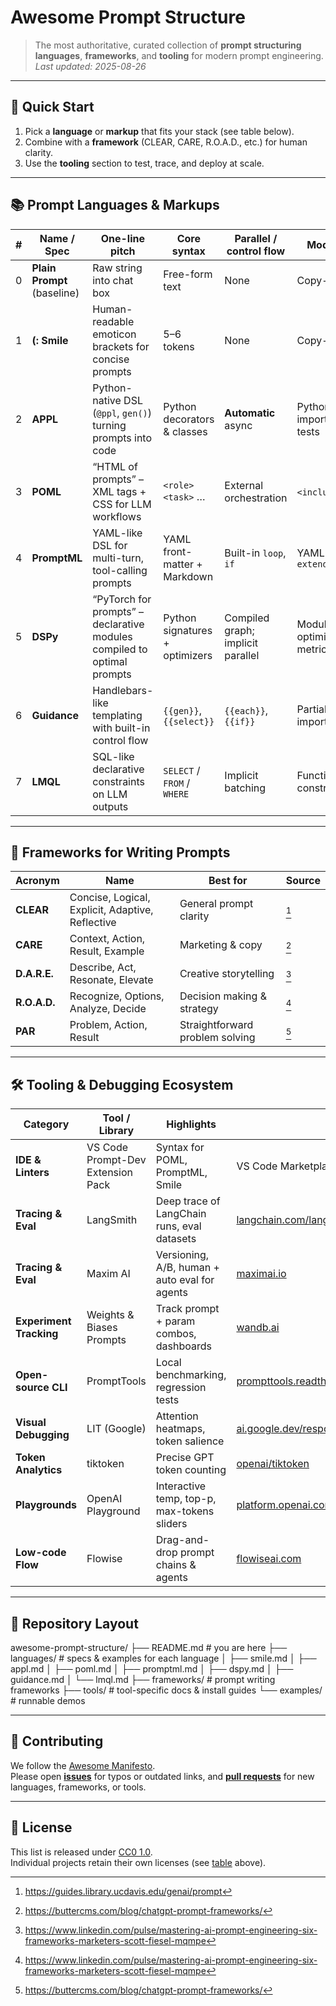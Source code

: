# Awesome Prompt Structure  
> The most authoritative, curated collection of **prompt structuring languages**, **frameworks**, and **tooling** for modern prompt engineering.  
_Last updated: 2025-08-26_

---

## 🚀 Quick Start
1. Pick a **language** or **markup** that fits your stack (see table below).  
2. Combine with a **framework** (CLEAR, CARE, R.O.A.D., etc.) for human clarity.  
3. Use the **tooling** section to test, trace, and deploy at scale.

---

## 📚 Prompt Languages & Markups

| # | Name / Spec | One-line pitch | Core syntax | Parallel / control flow | Modularity | Tooling & debugging | Audience | License |
|---|---|---|---|---|---|---|---|---|
| 0 | **Plain Prompt** (baseline) | Raw string into chat box | Free-form text | None | Copy-paste | Chat history | Everyone | n/a |
| 1 | **(: Smile** | Human-readable emoticon brackets for concise prompts | 5–6 tokens | None | Copy-paste | Human eyeballs | Non-coders, prompt engineers | [MIT](https://github.com/DrThomasAger/smile) |
| 2 | **APPL** | Python-native DSL (`@ppl`, `gen()`) turning prompts into code | Python decorators & classes | **Automatic** async | Python imports, unit tests | Full Python IDE | Python developers | [MIT](https://github.com/thunlp/APPL) |
| 3 | **POML** | “HTML of prompts” – XML tags + CSS for LLM workflows | `<role>` `<task>` … | External orchestration | `<include>`+SDK | VS Code ext, SDKs | Teams outgrowing plain text | [MIT](https://github.com/microsoft/poml-lang) |
| 4 | **PromptML** | YAML-like DSL for multi-turn, tool-calling prompts | YAML front-matter + Markdown | Built-in `loop`, `if` | YAML anchors, `extends` | CLI linter, VS Code ext | DevOps / AI-ops engineers | [Apache-2.0](https://github.com/IBM/promptml) |
| 5 | **DSPy** | “PyTorch for prompts” – declarative modules compiled to optimal prompts | Python signatures + optimizers | Compiled graph; implicit parallel | Modules, optimizers, metrics | PyTorch-style debugging | Researchers & production teams | [MIT](https://github.com/stanfordnlp/dspy) |
| 6 | **Guidance** | Handlebars-like templating with built-in control flow | `{{gen}}`, `{{select}}` | `{{each}}`, `{{if}}` | Partials, imports | Jupyter widgets | Data scientists | [MIT](https://github.com/guidance-ai/guidance) |
| 7 | **LMQL** | SQL-like declarative constraints on LLM outputs | `SELECT` / `FROM` / `WHERE` | Implicit batching | Functions, constraints | VS Code ext, debugger | PL researchers | [MIT](https://github.com/eth-sri/lmql) |

---

## 🧩 Frameworks for Writing Prompts

| Acronym | Name | Best for | Source |
|---|---|---|---|
| **CLEAR** | Concise, Logical, Explicit, Adaptive, Reflective | General prompt clarity | [^ucdavis] |
| **CARE** | Context, Action, Result, Example | Marketing & copy | [^buttercms] |
| **D.A.R.E.** | Describe, Act, Resonate, Elevate | Creative storytelling | [^linkedin] |
| **R.O.A.D.** | Recognize, Options, Analyze, Decide | Decision making & strategy | [^linkedin] |
| **PAR** | Problem, Action, Result | Straightforward problem solving | [^buttercms] |

[^ucdavis]: https://guides.library.ucdavis.edu/genai/prompt  
[^buttercms]: https://buttercms.com/blog/chatgpt-prompt-frameworks/  
[^linkedin]: https://www.linkedin.com/pulse/mastering-ai-prompt-engineering-six-frameworks-marketers-scott-fiesel-mqmpe  

---

## 🛠️ Tooling & Debugging Ecosystem

| Category | Tool / Library | Highlights | Link |
|---|---|---|---|
| **IDE & Linters** | VS Code Prompt-Dev Extension Pack | Syntax for POML, PromptML, Smile | VS Code Marketplace |
| **Tracing & Eval** | LangSmith | Deep trace of LangChain runs, eval datasets | [langchain.com/langsmith](https://langchain.com/langsmith) |
| **Tracing & Eval** | Maxim AI | Versioning, A/B, human + auto eval for agents | [maximai.io](https://maximai.io) |
| **Experiment Tracking** | Weights & Biases Prompts | Track prompt + param combos, dashboards | [wandb.ai](https://wandb.ai) |
| **Open-source CLI** | PromptTools | Local benchmarking, regression tests | [prompttools.readthedocs.io](https://prompttools.readthedocs.io) |
| **Visual Debugging** | LIT (Google) | Attention heatmaps, token salience | [ai.google.dev/responsible/docs/alignment/lit](https://ai.google.dev/responsible/docs/alignment/lit) |
| **Token Analytics** | tiktoken | Precise GPT token counting | [openai/tiktoken](https://github.com/openai/tiktoken) |
| **Playgrounds** | OpenAI Playground | Interactive temp, top-p, max-tokens sliders | [platform.openai.com/playground](https://platform.openai.com/playground) |
| **Low-code Flow** | Flowise | Drag-and-drop prompt chains & agents | [flowiseai.com](https://flowiseai.com) |

---

## 📁 Repository Layout


awesome-prompt-structure/
├── README.md                 # you are here
├── languages/                # specs & examples for each language
│   ├── smile.md
│   ├── appl.md
│   ├── poml.md
│   ├── promptml.md
│   ├── dspy.md
│   ├── guidance.md
│   └── lmql.md
├── frameworks/               # prompt writing frameworks
├── tools/                    # tool-specific docs & install guides
└── examples/                 # runnable demos

---

## 🤝 Contributing

We follow the [Awesome Manifesto](https://awesome.re).  
Please open **[issues](https://github.com/your-org/awesome-prompt-structure/issues)** for typos or outdated links, and **[pull requests](https://github.com/your-org/awesome-prompt-structure/pulls)** for new languages, frameworks, or tools.

---

## 📄 License

This list is released under [CC0 1.0](https://creativecommons.org/publicdomain/zero/1.0/).  
Individual projects retain their own licenses (see [table](#prompt-languages--markups) above).


